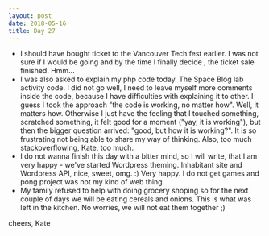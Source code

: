 ```yaml
---
layout: post
date: 2018-05-16
title: Day 27
---
```


* I should have bought ticket to the Vancouver Tech fest earlier. I was not sure if I would be going and by the time I finally decide , the ticket sale finished. Hmm...
* I was also asked to explain my php code today. The Space Blog lab activity code. I did not go well, I need to leave myself more comments inside the code, because I have difficulties with explaining it to other. I guess I took the approach "the code is working, no matter how". Well, it matters how. Otherwise I just have the feeling that I touched something, scratched something, it felt good for a moment ("yay, it is working"), but then the bigger question arrived: "good, but how it is working?". It is so frustrating not being able to share my way of thinking. Also, too much stackoverflowing, Kate, too much.
* I do not wanna finish this day with a bitter mind, so I will write, that I am very happy - we've started Wordpress theming. Inhabitant site and Wordpress API, nice, sweet, omg. :) Very happy. I do not get games and pong project was not my kind of web thing.
* My family refused to help with doing grocery shoping so for the next couple of days we will be eating cereals and onions. This is what was left in the kitchen. No worries, we will not eat them together ;)

cheers,
Kate

